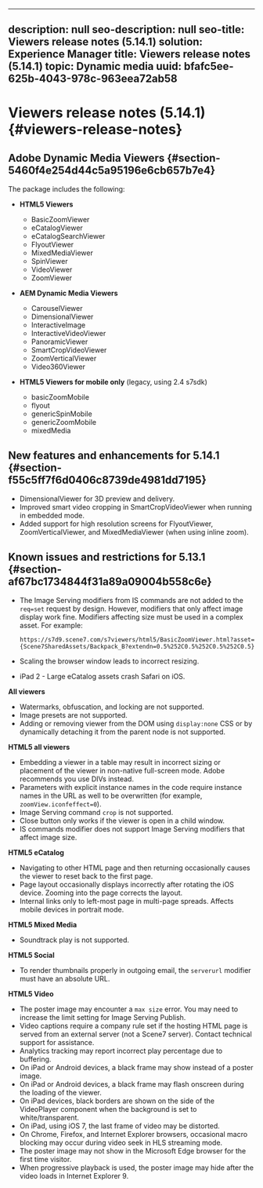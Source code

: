 ---
 description: null
 seo-description: null
 seo-title: Viewers release notes (5.14.1)
 solution: Experience Manager
 title: Viewers release notes (5.14.1)
 topic: Dynamic media
 uuid: bfafc5ee-625b-4043-978c-963eea72ab58
 ---

 # Viewers release notes (5.14.1){#viewers-release-notes}

 <!-- Updated June 1, 2020 from https://wiki.corp.adobe.com/pages/viewpage.action?spaceKey=scene7qa&title=s7Viewers%2C+S7SDK%2C+S7OnDemand+Release+Notes - Contact is Sasha -->

 ## Adobe Dynamic Media Viewers {#section-5460f4e254d44c5a95196e6cb657b7e4}

 The package includes the following:
 * **HTML5 Viewers**

     * BasicZoomViewer 
     * eCatalogViewer 
     * eCatalogSearchViewer 
     * FlyoutViewer 
     * MixedMediaViewer 
     * SpinViewer 
     * VideoViewer 
     * ZoomViewer

 * **AEM Dynamic Media Viewers**

     * CarouselViewer
     * DimensionalViewer
     * InteractiveImage 
     * InteractiveVideoViewer 
     * PanoramicViewer
     * SmartCropVideoViewer
     * ZoomVerticalViewer 
     * Video360Viewer

 * **HTML5 Viewers for mobile only** (legacy, using 2.4 s7sdk)

     * basicZoomMobile 
     * flyout 
     * genericSpinMobile 
     * genericZoomMobile 
     * mixedMedia

 ## New features and enhancements for 5.14.1 {#section-f55c5ff7f6d0406c8739de4981dd7195}

 * DimensionalViewer for 3D preview and delivery.
 * Improved smart video cropping in SmartCropVideoViewer when running in embedded mode.
 * Added support for high resolution screens for FlyoutViewer, ZoomVerticalViewer, and MixedMediaViewer (when using inline zoom).

 ## Known issues and restrictions for 5.13.1 {#section-af67bc1734844f31a89a09004b558c6e}

 * The Image Serving modifiers from IS commands are not added to the `req=set` request by design. However, modifiers that only affect image display work fine. Modifiers affecting size must be used in a complex asset. For example:

   `https://s7d9.scene7.com/s7viewers/html5/BasicZoomViewer.html?asset= {Scene7SharedAssets/Backpack_B?extendn=0.5%252C0.5%252C0.5%252C0.5}` 

 * Scaling the browser window leads to incorrect resizing. 
 * iPad 2 - Large eCatalog assets crash Safari on iOS.

 **All viewers**

 * Watermarks, obfuscation, and locking are not supported. 
 * Image presets are not supported. 
 * Adding or removing viewer from the DOM using `display:none` CSS or by dynamically detaching it from the parent node is not supported.

 **HTML5 all viewers**

 * Embedding a viewer in a table may result in incorrect sizing or placement of the viewer in non-native full-screen mode. Adobe recommends you use DIVs instead. 
 * Parameters with explicit instance names in the code require instance names in the URL as well to be overwritten (for example, `zoomView.iconfeffect=0`). 
 * Image Serving command `crop` is not supported. 
 * Close button only works if the viewer is open in a child window. 
 * IS commands modifier does not support Image Serving modifiers that affect image size.

 **HTML5 eCatalog**

 * Navigating to other HTML page and then returning occasionally causes the viewer to reset back to the first page. 
 * Page layout occasionally displays incorrectly after rotating the iOS device. Zooming into the page corrects the layout. 
 * Internal links only to left-most page in multi-page spreads. Affects mobile devices in portrait mode.

 **HTML5 Mixed Media**

 * Soundtrack play is not supported.

 **HTML5 Social**

 * To render thumbnails properly in outgoing email, the `serverurl` modifier must have an absolute URL.

 **HTML5 Video**

 * The poster image may encounter a `max size` error. You may need to increase the limit setting for Image Serving Publish. 
 * Video captions require a company rule set if the hosting HTML page is served from an external server (not a Scene7 server). Contact technical support for assistance. 
 * Analytics tracking may report incorrect play percentage due to buffering. 
 * On iPad or Android devices, a black frame may show instead of a poster image. 
 * On iPad or Android devices, a black frame may flash onscreen during the loading of the viewer. 
 * On iPad devices, black borders are shown on the side of the VideoPlayer component when the background is set to white/transparent. 
 * On iPad, using iOS 7, the last frame of video may be distorted. 
 * On Chrome, Firefox, and Internet Explorer browsers, occasional macro blocking may occur during video seek in HLS streaming mode. 
 * The poster image may not show in the Microsoft Edge browser for the first time visitor. 
 * When progressive playback is used, the poster image may hide after the video loads in Internet Explorer 9.
